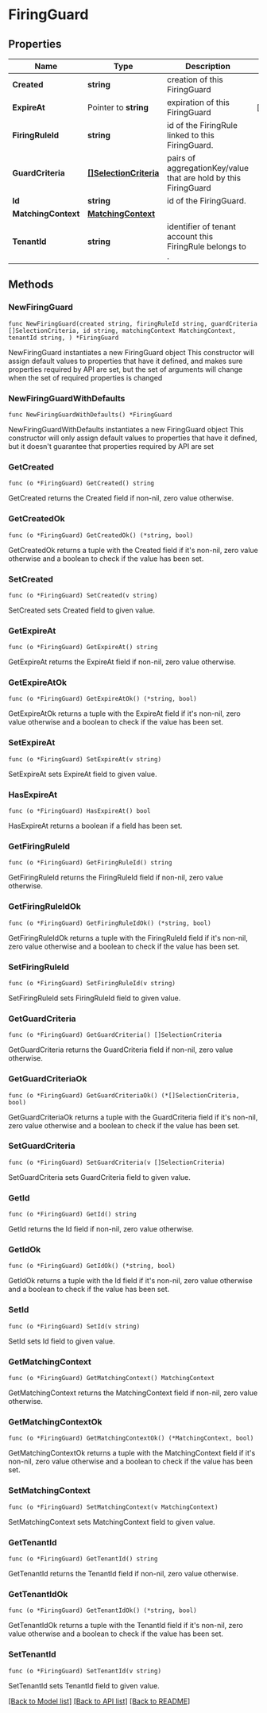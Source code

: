 # FiringGuard

## Properties

Name | Type | Description | Notes
------------ | ------------- | ------------- | -------------
**Created** | **string** | creation of this FiringGuard | 
**ExpireAt** | Pointer to **string** | expiration of this FiringGuard | [optional] 
**FiringRuleId** | **string** | id of the FiringRule linked to this FiringGuard. | 
**GuardCriteria** | [**[]SelectionCriteria**](SelectionCriteria.md) | pairs of aggregationKey/value that are hold by this FiringGuard | 
**Id** | **string** | id of the FiringGuard. | 
**MatchingContext** | [**MatchingContext**](MatchingContext.md) |  | 
**TenantId** | **string** | identifier of tenant account this FiringRule belongs to . | 

## Methods

### NewFiringGuard

`func NewFiringGuard(created string, firingRuleId string, guardCriteria []SelectionCriteria, id string, matchingContext MatchingContext, tenantId string, ) *FiringGuard`

NewFiringGuard instantiates a new FiringGuard object
This constructor will assign default values to properties that have it defined,
and makes sure properties required by API are set, but the set of arguments
will change when the set of required properties is changed

### NewFiringGuardWithDefaults

`func NewFiringGuardWithDefaults() *FiringGuard`

NewFiringGuardWithDefaults instantiates a new FiringGuard object
This constructor will only assign default values to properties that have it defined,
but it doesn't guarantee that properties required by API are set

### GetCreated

`func (o *FiringGuard) GetCreated() string`

GetCreated returns the Created field if non-nil, zero value otherwise.

### GetCreatedOk

`func (o *FiringGuard) GetCreatedOk() (*string, bool)`

GetCreatedOk returns a tuple with the Created field if it's non-nil, zero value otherwise
and a boolean to check if the value has been set.

### SetCreated

`func (o *FiringGuard) SetCreated(v string)`

SetCreated sets Created field to given value.


### GetExpireAt

`func (o *FiringGuard) GetExpireAt() string`

GetExpireAt returns the ExpireAt field if non-nil, zero value otherwise.

### GetExpireAtOk

`func (o *FiringGuard) GetExpireAtOk() (*string, bool)`

GetExpireAtOk returns a tuple with the ExpireAt field if it's non-nil, zero value otherwise
and a boolean to check if the value has been set.

### SetExpireAt

`func (o *FiringGuard) SetExpireAt(v string)`

SetExpireAt sets ExpireAt field to given value.

### HasExpireAt

`func (o *FiringGuard) HasExpireAt() bool`

HasExpireAt returns a boolean if a field has been set.

### GetFiringRuleId

`func (o *FiringGuard) GetFiringRuleId() string`

GetFiringRuleId returns the FiringRuleId field if non-nil, zero value otherwise.

### GetFiringRuleIdOk

`func (o *FiringGuard) GetFiringRuleIdOk() (*string, bool)`

GetFiringRuleIdOk returns a tuple with the FiringRuleId field if it's non-nil, zero value otherwise
and a boolean to check if the value has been set.

### SetFiringRuleId

`func (o *FiringGuard) SetFiringRuleId(v string)`

SetFiringRuleId sets FiringRuleId field to given value.


### GetGuardCriteria

`func (o *FiringGuard) GetGuardCriteria() []SelectionCriteria`

GetGuardCriteria returns the GuardCriteria field if non-nil, zero value otherwise.

### GetGuardCriteriaOk

`func (o *FiringGuard) GetGuardCriteriaOk() (*[]SelectionCriteria, bool)`

GetGuardCriteriaOk returns a tuple with the GuardCriteria field if it's non-nil, zero value otherwise
and a boolean to check if the value has been set.

### SetGuardCriteria

`func (o *FiringGuard) SetGuardCriteria(v []SelectionCriteria)`

SetGuardCriteria sets GuardCriteria field to given value.


### GetId

`func (o *FiringGuard) GetId() string`

GetId returns the Id field if non-nil, zero value otherwise.

### GetIdOk

`func (o *FiringGuard) GetIdOk() (*string, bool)`

GetIdOk returns a tuple with the Id field if it's non-nil, zero value otherwise
and a boolean to check if the value has been set.

### SetId

`func (o *FiringGuard) SetId(v string)`

SetId sets Id field to given value.


### GetMatchingContext

`func (o *FiringGuard) GetMatchingContext() MatchingContext`

GetMatchingContext returns the MatchingContext field if non-nil, zero value otherwise.

### GetMatchingContextOk

`func (o *FiringGuard) GetMatchingContextOk() (*MatchingContext, bool)`

GetMatchingContextOk returns a tuple with the MatchingContext field if it's non-nil, zero value otherwise
and a boolean to check if the value has been set.

### SetMatchingContext

`func (o *FiringGuard) SetMatchingContext(v MatchingContext)`

SetMatchingContext sets MatchingContext field to given value.


### GetTenantId

`func (o *FiringGuard) GetTenantId() string`

GetTenantId returns the TenantId field if non-nil, zero value otherwise.

### GetTenantIdOk

`func (o *FiringGuard) GetTenantIdOk() (*string, bool)`

GetTenantIdOk returns a tuple with the TenantId field if it's non-nil, zero value otherwise
and a boolean to check if the value has been set.

### SetTenantId

`func (o *FiringGuard) SetTenantId(v string)`

SetTenantId sets TenantId field to given value.



[[Back to Model list]](../README.md#documentation-for-models) [[Back to API list]](../README.md#documentation-for-api-endpoints) [[Back to README]](../README.md)


